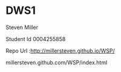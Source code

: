 DWS1
====

Steven Miller

Student Id 0004255858

Repo Url :http://millersteven.github.io/WSP/

millersteven.github.com/WSP/index.html
